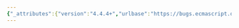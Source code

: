 ```yaml
---
{"_attributes":{"version":"4.4.4+","urlbase":"https://bugs.ecmascript.org/","maintainer":"dherman@mozilla.com"},"bug":{"bug_id":3898,"creation_ts":"2015-02-13 20:52:00 -0800","short_desc":"23.4.1.1: \"beGetIterator\" + \"beIteratorStep\"","delta_ts":"2015-02-19 19:10:50 -0800","product":"Draft for 6th Edition","component":"editorial issue","version":"Rev 33: February 12, 2015 Draft","rep_platform":"All","op_sys":"All","bug_status":"RESOLVED","resolution":"FIXED","priority":"Normal","bug_severity":"minor","everconfirmed":true,"reporter":{"uid":"jmdyck","name":"Michael Dyck"},"assigned_to":{"uid":"allen","name":"Allen Wirfs-Brock"},"long_desc":[{"commentid":12624,"comment_count":0,"who":{"uid":"jmdyck","name":"Michael Dyck"},"bug_when":"2015-02-13 20:52:39 -0800","thetext":"In 23.4.1.1 \"WeakSet ( [ iterable ] )\",\nstep 7.d says:\n    Let iter beGetIterator(iterable).\nand step 9.a says:\n    Let next beIteratorStep(iter).\n\nIn each case, after \"be\", insert a space."},{"commentid":12716,"comment_count":1,"who":{"uid":"allen","name":"Allen Wirfs-Brock"},"bug_when":"2015-02-14 17:58:46 -0800","thetext":"fixed in rev34 editor's draft"},{"commentid":12999,"comment_count":2,"who":{"uid":"allen","name":"Allen Wirfs-Brock"},"bug_when":"2015-02-19 19:10:50 -0800","thetext":"fixed in rev34"}]}}
---
```


